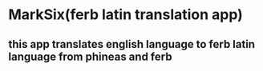 # MarkSix(ferb latin translation app)

## this app translates english language to ferb latin language from phineas and ferb
